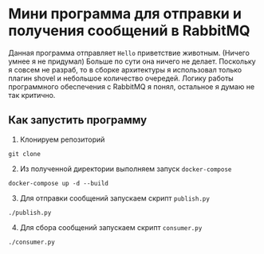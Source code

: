 # Мини программа для отправки и получения сообщений в RabbitMQ

Данная программа отправляет `Hello` приветствие животным. (Ничего умнее я не придумал)
Больше по сути она ничего не делает. 
Поскольку я совсем не разраб, то в сборке архитектуры я использовал только плагин shovel и небольшое количество очередей. 
Логику работы программного обеспечения с RabbitMQ я понял, остальное я думаю не так критично. 

## Как запустить программу

1. Клонируем репозиторий

```
git clone
```

2. Из полученной директории выполняем запуск `docker-compose`

```
docker-compose up -d --build
```

3. Для отправки сообщений запускаем скрипт `publish.py`

```
./publish.py
```

4. Для сбора сообщений запускаем скрипт `consumer.py`

```
./consumer.py
```
